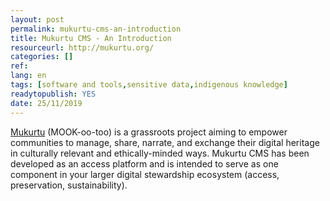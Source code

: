 ```yaml
---
layout: post 
permalink: mukurtu-cms-an-introduction
title: Mukurtu CMS - An Introduction
resourceurl: http://mukurtu.org/
categories: []
ref: 
lang: en
tags: [software and tools,sensitive data,indigenous knowledge]
readytopublish: YES
date: 25/11/2019
---
```

[Mukurtu](http://mukurtu.org/) (MOOK-oo-too) is a grassroots project aiming to empower communities to manage, share, narrate, and exchange their digital heritage in culturally relevant and ethically-minded ways. Mukurtu CMS has been developed as an access platform and is intended to serve as one component in your larger digital stewardship ecosystem (access, preservation, sustainability). 